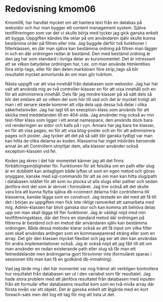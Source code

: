 ---
---
Redovisning kmom06
=========================

Kmom06, har handlat mycket om att hantera text från en databas på websidor och hur man bygger ett content management system. Själva textfiltreringen som var det vi skulle börja med tycker jag gick ganska enkelt att bygga. Uppgiften kändes lite oklar på om användaren själv skulle kunna bestämma order på filtren eller inte. Jag byggde därför två funktioner i filterklassen, en där man själva kan bestämma ordning på filtren man lägger in och en där ordningen redan är bestämd. Den med bestämd ordning är den jag har som standard i övriga delar av kursmomentet. Det är intressant att se vilken betydelse ordningen har, t.ex. om man använde htmlentities föra strip-tags, eller för den delen markdown före strip_tags så blir resultatet mycket annorlunda än om man gör tvärtom.

Nästa uppgift var att visa innehåll från databasen som websidor. Jag har här valt att använda mig av två controller-klasser en för att visa innehåll och en för att administrera innehåll. Dels får jag mindre klasser på så sätt dels så blir det enklare att se vilken del som hör till vad och det är mycket troligt att man i ett senare skede kommer att vilja dela upp dessa två delar i olika säkerhetsnivåer. Jag har lagt till en execption-klass som används för att skicka med meddelanden till en 404-sida. Jag använder mig också av min text-filter klass som ligger i ett annat namespace, den används dock bara vid renderingen av sidor och kalls på i vyn. Annars har jag bara tre klasser, en för att visa pages, en för att visa blog-poster och en för att administrera pages och poster. Jag tycker att det på så sätt blir ganska tydligt var man kan hitta de olika delarna av koden. Klasserna har inget inbördes beroende annat än att Controllern utnyttjar dem, alla klasser använder också exception-klassen vid fel.

Koden jag skrev i det här momentet känner jag att det finns förbättringsmöjligheter för. Funktionen för att felsöka om en path eller slug är en dubblett kan antagligen både lyftas ut som en egen metod och göras snyggare, kanske med sql-commando för att se om man kan hitta slug/path i databasen istället för att som nu plocka ut alla slugs eller pather och sedan jämföra mot det som är skrivet i formuläret. Jag tror också att det skulle vara bra att kunna flytta själva db->connect delarna från controllerna till klasserna, kanske lägga som en construct. Jag testade en del med att få till det i början av uppgiften men fick inte riktigt ramverket att samarbeta med mig. Admin-klassen har blivit ganska stor och kan komma att behöva delas upp om man skall lägga till fler funktioner. Jag är väldigt nöjd med min textfiltreringsklass, där det finns en standard metod där ordningen på filtrerna är bestämd och en metod där användaren själv kan bestämma ordningen. Båda dessa metoder klarar också av att få input om vilka filter som skall användas antingen som en kommaseparerad sträng eller som en array. Det gör den klassen mycket flexibel och jag ser att den kan användas för andra implementationer också. Jag är också nöjd att jag fått till att om man använder en redan existerande path eller slug så får man ett felmeddelande men ändringarna gjort försvinner inte (formuläret sparas i sessionen tills man kan få en godkänd db-inmatning).

Vad jag lärde mig i det här momentet var nog främst att verkligen kontrollera hur resultatet från databasen ser ut i den variabel som får resultatet. Jag hade stora problem med att jämföra resultatet från databasen med inputen från ett formulär efter databasens resultat kom som en två-nivås array där första nivån var ett objekt. Det är ganska enkelt att åtgärda med en kort foreach-sats men det tog ett tag för mig att lista ut det.
